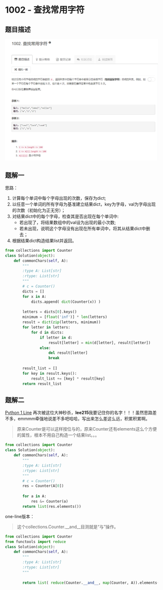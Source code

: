 # 1002 - 查找常用字符

## 题目描述
![problem](images/1002.png)


## 题解一
思路：  
1. 计算每个单词中每个字母出现的次数，保存为dict;
2. 以任意一个单词的所有字母为基准建立结果dict，key为字母，val为字母出现的次数（初始化为正无穷）；
3. 对结果dict中的每个字母，检查其是否出现在每个单词中:
    - 若出现了，将结果数组中的val设为出现的最小次数;
    - 若未出现，说明这个字母没有出现在所有单词中，将其从结果dict中删去；
4. 根据结果dict构造结果list并返回。

```python
from collections import Counter
class Solution(object):
    def commonChars(self, A):
        """
        :type A: List[str]
        :rtype: List[str]
        """
        # c = Counter()
        dicts = []
        for x in A:
            dicts.append( dict(Counter(x)) ) 
        
        letters = dicts[0].keys()
        minimum = [float('inf')] * len(letters)
        result = dict(zip(letters, minimum))
        for letter in letters:
            for d in dicts:
                if letter in d:
                    result[letter] = min(d[letter], result[letter])
                else:
                    del result[letter]
                    break
        
        result_list = []
        for key in result.keys():
            result_list += [key] * result[key]
        return result_list
```


## 题解二
[Python 1 Line](https://leetcode.com/problems/find-common-characters/discuss/247560/Python-1-Line)
再次被这位大神秒杀，**lee215**我要记住你的名字！！！虽然思路差不多，emmmm牵强地说差不多吧哈哈，写出来怎么差这么远，积累积累啊。  
>原来Counter是可以这样按位与的，原来Counter还有elements这么个方便的属性，根本不用自己构造一个结果list。。。

```python
from collections import Counter
class Solution(object):
    def commonChars(self, A):
        """
        :type A: List[str]
        :rtype: List[str]
        """
        # c = Counter()
        res = Counter(A[0]) 

        for a in A:
            res &= Counter(a)
        return list(res.elements())
```

one-line版本：  
>这个collections.Counter.\__and__目测就是“与”操作。


```python
from collections import Counter
from functools import reduce 
class Solution(object):
    def commonChars(self, A):
        """
        :type A: List[str]
        :rtype: List[str]
        """

        return list( reduce(Counter.__and__, map(Counter, A)).elements() )
```
